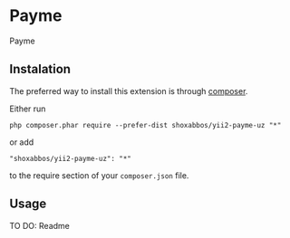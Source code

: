 Payme 
======
Payme 

Instalation
------------

The preferred way to install this extension is through [composer](http://getcomposer.org/download/).

Either run

```
php composer.phar require --prefer-dist shoxabbos/yii2-payme-uz "*"
```

or add

```
"shoxabbos/yii2-payme-uz": "*"
```

to the require section of your `composer.json` file.


Usage
-----

TO DO: Readme
